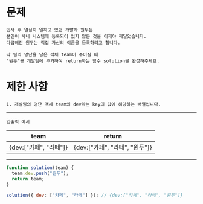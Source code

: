 # 문제

```
입사 후 열심히 일하고 있던 개발자 원두는
본인이 사내 시스템에 등록되어 있지 않은 것을 이제야 깨달았습니다.
다급해진 원두는 직접 자신의 이름을 등록하려고 합니다.

각 팀의 명단을 담은 객체 team이 주어질 때
"원두"를 개발팀에 추가하여 return하는 함수 solution을 완성해주세요.
```

# 제한 사항

```
1. 개발팀의 명단 객체 team의 dev라는 key의 값에 해당하는 배열입니다.
```

---

`입출력 예시`

|          team          |             return             |
| :--------------------: | :----------------------------: |
| {dev:["카페", "라떼"]} | {dev:["카페", "라떼", "원두"]} |

---

```js
function solution(team) {
  team.dev.push("원두");
  return team;
}

solution({ dev: ["카페", "라떼"] }); // {dev:["카페", "라떼", "원두"]}
```
